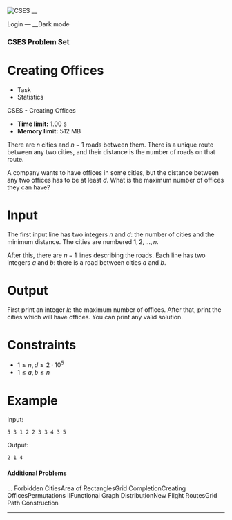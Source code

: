 ![CSES](/logo.png?1) __

Login — __Dark mode

### CSES Problem Set

# Creating Offices

  * Task
  * Statistics

CSES - Creating Offices

  * **Time limit:** 1.00 s
  * **Memory limit:** 512 MB

There are $n$ cities and $n-1$ roads between them. There is a unique route
between any two cities, and their distance is the number of roads on that
route.

A company wants to have offices in some cities, but the distance between any
two offices has to be at least $d$. What is the maximum number of offices they
can have?

# Input

The first input line has two integers $n$ and $d$: the number of cities and
the minimum distance. The cities are numbered $1,2,\dots,n$.

After this, there are $n-1$ lines describing the roads. Each line has two
integers $a$ and $b$: there is a road between cities $a$ and $b$.

# Output

First print an integer $k$: the maximum number of offices. After that, print
the cities which will have offices. You can print any valid solution.

# Constraints

  * $1 \le n,d \le 2 \cdot 10^5$
  * $1 \le a,b \le n$

# Example

Input:

``` 5 3 1 2 2 3 3 4 3 5 ```

Output:

``` 2 1 4 ```

#### Additional Problems

... Forbidden CitiesArea of RectanglesGrid CompletionCreating
OfficesPermutations IIFunctional Graph DistributionNew Flight RoutesGrid Path
Construction

* * *

